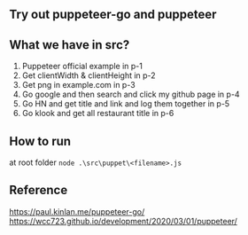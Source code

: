 ## Try out puppeteer-go and puppeteer

## What we have in src?
1. Puppeteer official example in p-1
2. Get clientWidth & clientHeight in p-2
3. Get png in example.com in p-3
4. Go google and then search and click my github page in p-4
5. Go HN and get title and link and log them together in p-5
6. Go klook and get all restaurant title in p-6

## How to run
at root folder
`node .\src\puppet\<filename>.js`

## Reference
https://paul.kinlan.me/puppeteer-go/
https://wcc723.github.io/development/2020/03/01/puppeteer/

